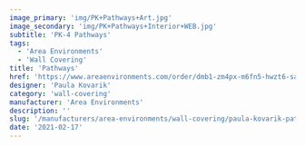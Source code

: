 ```yaml
---
image_primary: 'img/PK+Pathways+Art.jpg'
image_secondary: 'img/PK+Pathways+Interior+WEB.jpg'
subtitle: 'PK-4 Pathways'
tags:
  - 'Area Environments'
  - 'Wall Covering'
title: 'Pathways'
href: 'https://www.areaenvironments.com/order/dmb1-zm4px-m6fn5-hwzt6-safy2-75r33-baysk-jtgzt-3rpjb-e947a-myft7'
designer: 'Paula Kovarik'
category: 'wall-covering'
manufacturer: 'Area Environments'
description: ''
slug: '/manufacturers/area-environments/wall-covering/paula-kovarik-pathways'
date: '2021-02-17'
---
```

